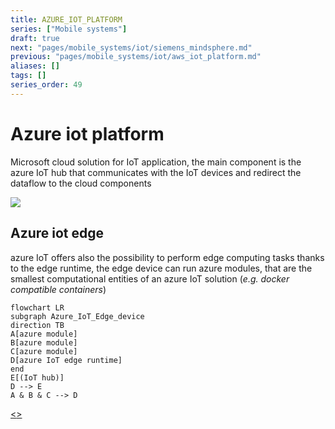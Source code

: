 ```yaml
---
title: AZURE_IOT_PLATFORM
series: ["Mobile systems"]
draft: true
next: "pages/mobile_systems/iot/siemens_mindsphere.md"
previous: "pages/mobile_systems/iot/aws_iot_platform.md"
aliases: []
tags: []
series_order: 49
---
```


# Azure iot platform

Microsoft cloud solution for IoT application, the main component is the azure IoT hub that communicates with the IoT devices and redirect the dataflow to the cloud components

![](assets/mobile_systems/Pasted%20image%2020240613162421.png)

## Azure iot edge

azure IoT offers also the possibility to perform edge computing tasks thanks to the edge runtime, the edge device can run azure modules, that are the smallest computational entities of an azure IoT solution (*e.g. docker compatible containers*)

```mermaid
flowchart LR
subgraph Azure_IoT_Edge_device
direction TB
A[azure module]
B[azure module]
C[azure module]
D[azure IoT edge runtime]
end
E[(IoT hub)]
D --> E
A & B & C --> D
```

[<](pages/mobile_systems/iot/aws_iot_platform.md)[>](pages/mobile_systems/iot/siemens_mindsphere.md)
